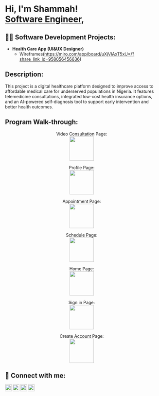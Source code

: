 <h1>Hi, I'm Shammah! <br/><a href="https://github.com/joshmadakor1">Software Engineer</a>, 
<h2>👨‍💻 Software Development Projects:</h2>

- <b>Health Care App (UI&UX Designer)</b>
  - Wireframes(https://miro.com/app/board/uXjVIAxT5xU=/?share_link_id=958056456636)

<h2>Description:</h2>
This project is a digital healthcare platform designed to improve access to affordable medical care for underserved populations in Nigeria. It features telemedicine consultations, integrated low-cost health insurance options, and an AI-powered self-diagnosis tool to support early intervention and better health outcomes.

<h2>Program Walk-through:</h2>
<p align="center">
Video Consultation Page: <br/>
<img src="https://imgur.com/wZUXkNK.png" height="80" width="80"
<br />
<br />  
<p align="center">
Profile Page: <br/>
<img src="https://imgur.com/qz9uErs.png" height="80" width="80"
<br />
<br />  
<p align="center">
Appointment Page: <br/>
<img src="https://imgur.com/38xzDnw.png" height="80" width="80"
<br />
<br />  
<p align="center">
Schedule Page: <br/>
<img src="https://imgur.com/jVOytmd.png" height="80" width="80"
<br />
<br />  
<p align="center">
Home Page: <br/>
<img src="https://imgur.com/ANU5dFW.png" height="80" width="80"
<br />
<br />  
<p align="center">
Sign in Page: <br/>
<img src="https://imgur.com/gTsCaqg.png" height="80" width="80"
<br />
<br />  
<p align="center">
Create Account Page: <br/>
<img src="https://imgur.com/jbTVPA1.png" height="80" width="80"
<br />
<h2> 🤳 Connect with me:</h2>

[<img align="left" alt="JoshMadakor | YouTube" width="22px" src="https://cdn.jsdelivr.net/npm/simple-icons@v3/icons/youtube.svg" />][youtube]
[<img align="left" alt="JoshMadakor | Twitter" width="22px" src="https://cdn.jsdelivr.net/npm/simple-icons@v3/icons/twitter.svg" />][twitter]
[<img align="left" alt="JoshMadakor | LinkedIn" width="22px" src="https://cdn.jsdelivr.net/npm/simple-icons@v3/icons/linkedin.svg" />][linkedin]
[<img align="left" alt="JoshMadakor | Instagram" width="22px" src="https://cdn.jsdelivr.net/npm/simple-icons@v3/icons/instagram.svg" />][instagram]

[twitter]: https://x.com/osh_dinero?s=21
[youtube]: https://www.youtube.com/@ShammahCode
[instagram]: https://www.instagram.com/dinero_osh?igsh=MTF0ZnI1cGhhdG9iZw%3D%3D&utm_source=qr
[linkedin]: https://www.linkedin.com/in/shammah-semali-9b6404352?utm_source=share&utm_campaign=share_via&utm_content=profile&utm_medium=ios_app

<!--
**joshmadakor1/joshmadakor1** is a ✨ _special_ ✨ repository because its `README.md` (this file) appears on your GitHub profile.

Here are some ideas to get you started:

- 🔭 I’m currently working on ...
- 🌱 I’m currently learning ...
- 👯 I’m looking to collaborate on ...
- 🤔 I’m looking for help with ...
- 💬 Ask me about ...
- 📫 How to reach me: ...
- 😄 Pronouns: ...
- ⚡ Fun fact: ...
-->
